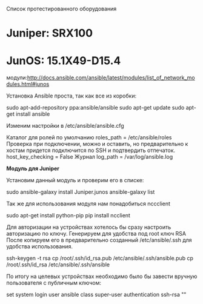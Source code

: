 
Список протестированного оборудования

# Juniper: SRX100
# JunOS: 15.1X49-D15.4

модули:http://docs.ansible.com/ansible/latest/modules/list_of_network_modules.html#junos 

Установка Ansible проста, так как все из коробки:

sudo apt-add-repository ppa:ansible/ansible
sudo apt-get update
sudo apt-get install ansible

Изменим настройки в /etc/ansible/ansible.cfg

Каталог для ролей по умолчанию
roles_path = /etc/ansible/roles
Проверка при подключении, можно и оставить, но предварительно к хостам придется подключится по SSH и подтвердить отпечаток.
host_key_checking = False
Журнал
log_path = /var/log/ansible.log

**Модуль для Juniper**

Установим данный модуль и проверим его в списке:

sudo ansible-galaxy install Juniper.junos
ansible-galaxy list

Так же для использования модуля нам понадобиться nccclient

sudo apt-get install python-pip
pip install ncclient


Для авторизации на устройствах хотелось бы сразу настроить авторизацию по ключу. Генерируем для удобства под root ключ RSA После копируем его в предварительно созданный /etc/ansible/.ssh для удобства использования.

ssh-keygen -t rsa
cp /root/.ssh/id_rsa.pub /etc/ansible/.ssh/ansible.pub
cp /root/.ssh/id_rsa /etc/ansible/.ssh/ansible

По итогу на целевых устройствах необходимо было бы завести вручную пользователя с публичным ключом:

set system login user ansible class super-user authentication ssh-rsa "<SSH-key>"
